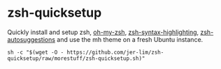 # zsh-quicksetup
Quickly install and setup zsh, [oh-my-zsh](https://github.com/ohmyzsh/ohmyzsh), [zsh-syntax-highlighting](https://github.com/zsh-users/zsh-syntax-highlighting), [zsh-autosuggestions](https://github.com/zsh-users/zsh-autosuggestions) and use the mh theme on a fresh Ubuntu instance.

```
sh -c "$(wget -O - https://github.com/jer-lim/zsh-quicksetup/raw/morestuff/zsh-quicksetup.sh)"
```
